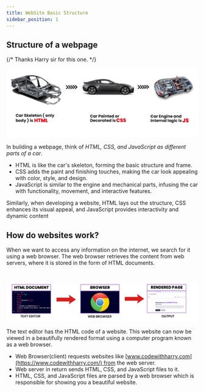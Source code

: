 ```yaml
---
title: WebSite Basic Structure
sidebar_position: 1
---
```


## Structure of a webpage

{/* Thanks Harry sir for this one. */}

![webpage-structure.png](./Assets/webpage-structure.png)

In building a webpage, think of _HTML, CSS, and JavaScript as different parts of a car_. 

- HTML is like the car's skeleton, forming the basic structure and frame. 
- CSS adds the paint and finishing touches, making the car look appealing with color, style, and design. 
- JavaScript is similar to the engine and mechanical parts, infusing the car with functionality, movement, and interactive features. 

Similarly, when developing a website, HTML lays out the structure, CSS enhances its visual appeal, and JavaScript provides interactivity and dynamic content


## How do websites work?

When we want to access any information on the internet, we search for it using a web browser. The web browser retrieves the content from web servers, where it is stored in the form of HTML documents.

<br/>

![how page works.png](./Assets/how-page-works.png)

The text editor has the HTML code of a website. This website can now be viewed in a beautifully rendered format using a computer program known as a web browser.

- Web Browser(client) requests websites like [www.codewithharry.com](https://www.codewithharry.com/) from the web server.
- Web server in return sends HTML, CSS, and JavaScript files to it.
- HTML, CSS, and JavaScript files are parsed by a web browser which is responsible for showing you a beautiful website.
